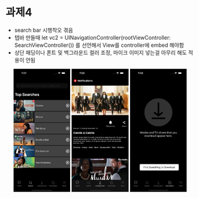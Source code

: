 # 과제4

- search bar 시행착오 겪음
- 탭바 만들때 let vc2 = UINavigationController(rootViewController: SearchViewController()) 를 선언해서 View를 controller에 embed 해야함
- 상단 패딩이나 폰트 및 백그라운드 컬러 조정, 마이크 이미지 넣는걸 아무리 해도 적용이 안됨

<p align="center">
<img src="./images/searchView.png" width="30%" height="30%"/>
<img src="./images/comingView.png" width="30%" height="30%"/>
<img src="./images/downView.png" width="30%" height="30%"/>
</p>
